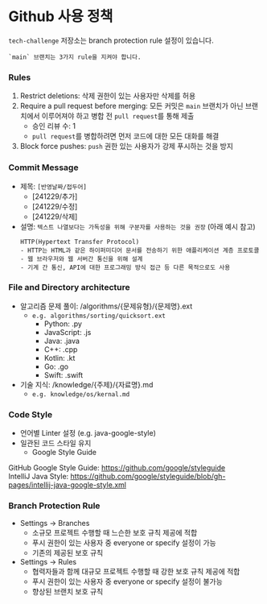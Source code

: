 # Github 사용 정책

`tech-challenge` 저장소는 branch protection rule 설정이 있습니다.

```
`main` 브랜치는 3가지 rule을 지켜야 합니다.
```

<h3> Rules </h3>

1. Restrict deletions: 삭제 권한이 있는 사용자만 삭제를 허용
2. Require a pull request before merging: 모든 커밋은 `main` 브랜치가 아닌 브랜치에서 이루어져야 하고 병합 전 `pull request`를 통해 제출
    - 승인 리뷰 수: 1
    - `pull request`를 병합하려면 먼저 코드에 대한 모든 대화를 해결
3. Block force pushes: `push` 권한 있는 사용자가 강제 푸시하는 것을 방지

<h3> Commit Message </h3>

- 제목: `[반영날짜/접두어]`
    - [241229/추가]
    - [241229/수정]
    - [241229/삭제]
- 설명: `텍스트 나열보다는 가독성을 위해 구분자를 사용하는 것을 권장` (아래 예시 참고)
    ```
    HTTP(Hypertext Transfer Protocol)
    - HTTP는 HTML과 같은 하이퍼미디어 문서를 전송하기 위한 애플리케이션 계층 프로토콜
    - 웹 브라우저와 웹 서버간 통신을 위해 설계
    - 기계 간 통신, API에 대한 프로그래밍 방식 접근 등 다른 목적으로도 사용
    ```

<h3> File and Directory architecture </h3>

- 알고리즘 문제 풀이: /algorithms/{문제유형}/{문제명}.ext
    - `e.g. algorithms/sorting/quicksort.ext`
        - Python: .py
        - JavaScript: .js
        - Java: .java
        - C++: .cpp
        - Kotlin: .kt
        - Go: .go
        - Swift: .swift
- 기술 지식: /knowledge/{주제}/{자료명}.md
    - `e.g. knowledge/os/kernal.md`

<h3> Code Style </h3>

- 언어별 Linter 설정 (e.g. java-google-style)
- 일관된 코드 스타일 유지
    - Google Style Guide

GitHub Google Style Guide: https://github.com/google/styleguide <br/>
IntelliJ Java Style: https://github.com/google/styleguide/blob/gh-pages/intellij-java-google-style.xml

<h3> Branch Protection Rule </h3>

- Settings → Branches
    - 소규모 프로젝트 수행할 때 느슨한 보호 규칙 제공에 적합
    - 푸시 권한이 있는 사용자 중 everyone or specify 설정이 가능
    - 기존의 제공된 보호 규칙
- Settings → Rules
    - 협력자들과 함께 대규모 프로젝트 수행할 때 강한 보호 규칙 제공에 적합
    - 푸시 권한이 있는 사용자 중 everyone or specify 설정이 불가능
    - 향상된 브랜치 보호 규칙
